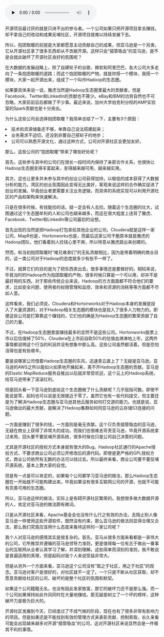 <audio id="audio" title="085 | 大公司的大数据战略得失：抱团取暖难敌插管吸血者" controls="" preload="none"><source id="mp3" src="https://static001.geekbang.org/resource/audio/71/6d/71c898e2b92bae926948520121d15c6d.mp3"></audio>

开源项目最讨厌的就是只进不出的参与者。一个公司如果只把开源项目拿去赚钱，却不拿自己的改动和成果反哺社区，开源项目就难以持续发展下去。

所以，抱团取暖的前提是大家都愿意主动贡献自己的成果，但亚马逊是一个另类，它从开源社区拿了很多东西却从不贡献开源。这样只会“插管吸血”的亚马逊，是不是会就此破坏了开源社区良好的氛围呢？

在大数据的发展战略上，除了自建轮子的谷歌、微软和阿里巴巴，各大公司大多走向了一条抱团取暖的道路；而这个抱团取暖的产物，就是你搭一个模块、我搭一个模块，大家一起开源出来，组成了一个叫作Hadoop的生态圈。

如果要具体来说一说，雅虎当然是Hadoop生态圈里最大的贡献者，但是Facebook、Twitter和LinkedIn的贡献也不算少。eBay和IBM的功劳自然也不可忽略，大家前前后后都做了不少事。最近来说，加州大学伯克利分校的AMP实验室的Spark贡献也是十分突出。

为什么这些公司会选择抱团取暖？我简单总结了一下，主要有3个原因：

<li>
技术和资源储备还不够，单靠自己没法搭建起来；
</li>
<li>
业务需求不迫切，还没到非要自己搭轮子的地步；
</li>
<li>
公司可以熟悉开源文化，通过这种方式，公司对开源社区会更加友好。
</li>

那么，这些公司的“抱团取暖”带来了哪些好处呢？

首先，这些参与其中的公司们在很长一段时间内保持了亲密合作关系，也很快让Hadoop生态圈变得丰富起来，变得越来越可用，越来越实用。

其次，这也让更多并未参与其中的创业公司获得加持，以极低的成本获得了大数据分析的能力。湾区的创业氛围因此变得无比美好，客观来说这样的合作确实促进了创业的发展。毕竟创业者更需要关注业务逻辑，而具体的系统实现可以利用开源社区的产品和架构来快速解决。

只是在很多时候，有钱能捡的话，就一定会有人去捡。随着这个生态圈的壮大，试图通过这个生态圈牟利的人和公司也越来越多，而这在很大程度上违背了雅虎、Facebook、Twitter和LinkedIn等公司最初的设想。

首先出现的当然是把Hadoop打包卖给其他企业的公司。Cloudera就是这样一家公司，MapR也是，Hortonworks也是，而最后这家公司干脆原本就是雅虎的Hadoop团队，他们看着别人捡钱心里不爽，所以特意从雅虎跳出来创建的。

然而，和当初抱团取暖时“难兄难弟们”的无私贡献相比，因为是带着明确的商业目的，这一类公司对于Hadoop的态度就多少有些不一样了。

不过，就算它们的目的是为了把东西卖出去，很多事情还是要做好的。相较来说，毕竟当时的Hadoop作为抱团取暖的产物，很多时候只算是一个可以用，却并不是最好用的东西。对于那些传统企业来说，Hadoop的方方面面都不符合他们的要求，比如安全问题、使用者的权限管理和监控、效率和资源的消耗等等方面都不尽如人意。

这样看来，我们必须说，Cloudera和Hortonworks对于Hadoop本身的发展是投入了大量资源的，对于Hadoop相关生态圈的模块也是投入了很多人力物力的。即便这些公司是打算靠这个赚钱的，它们也的确是为Hadoop生态圈的繁荣贡献了自己的力量。

不过，在Hadoop生态圈里面赚钱最多的显然不是这些公司。Hortonworks股票上市以后估值掉了50%，Cloudera在上市前自砍50%的估值血淋淋地上市，这两件事情都说明这个行当的利润并没有想象中那么高。这些公司虽然都活着，但是恐怕活得也是有些艰辛。

要是说哪家公司借着Hadoop生态圈的东风，迅速青云直上了？无疑是亚马逊。亚马逊的AWS之所以能如火如荼地开展起来，离不开Hadoop生态圈的贡献。亚马逊的Elastic MapReduce服务自推出以后就非常受欢迎，这个云上的Hadoop系统，给亚马逊带来了滚滚红利。

但是回头看一下亚马逊到底给这个生态圈做了什么贡献呢？几乎屈指可数。即使不能说是零，起码也可以说是无限接近于零了。虽然它也有一些代码提交，但主要还是为了解决Hadoop生态圈与亚马逊其他云服务如何打交道的能力。也就是说，亚马逊做出的最大贡献，是解决了Hadoop集群如何同亚马逊的云存储S3连接的问题。

一方面是赚到了很多的钱，一方面则是毫无贡献。这个只负责插管吸血的亚马逊，无疑在商业上获得了非常大的成功。而我们也很难去苛责亚马逊，毕竟开源系统拿过来用，回头要不要反哺开源系统，很多时候也只是公司自己决策的问题。

尤其是开源社区的授权方式本身就有很大的Bug。Hadoop社区通行的Apache授权方式，不要求商业公司必须公开修改后的源代码。即使是更严格的GPL授权方式，商业公司依然有无数的办法可以绕过去。所以最终来看，商业公司要不要反哺开源系统，基本上靠大家的自觉。

但是有一点是可以肯定的，如果每个公司都学习亚马逊的做法，那么Hadoop生态圈在一开始就不可能构建出来。毕竟如果没有很多互联网公司的开源，也就不可能有完善可用的生态圈。

所以，亚马逊这样的做法，实际上是有碍开源社区繁荣的。我想很多做大数据开源的人，肯定对亚马逊的做法颇有微词。

只是从开源社区来看，Apache基金会也没有什么行之有效的办法，去阻止别人像亚马逊一样使用这些开源软件，既然没有约束，那么亚马逊的做法则显得合理又合法，那么我们究竟应该用什么态度来看待这样的一家公司呢？

我个人对亚马逊的感情其实是很复杂的。首先，亚马从很多方面来看都是一家伟大的公司，它所推崇并遵循的亚马逊领导力准则，更是值得每一位有志于做出一番事业的互联网从业者认真学习了解，并深刻理解。这些简单而深刻的准则，我不敢说是普遍适用的真理，但是起码对我个人来说受益非常大。

但是从另外一个方面来看，亚马逊这个公司没有“取之于社区，用之于社区”的观念。亚马逊对客户是很好的，对社区就不一定了。一个只是不断从社区获取，却不愿意贡献给社区的公司，破坏的是整个社区的氛围和默契。

如果这个公司籍籍无名，也没有因此发家致富，那它的破坏力还不是那么强。而一个公司如果保持如此作风同时在大量地赚钱，那无疑是树立了一个坏的榜样，这种破坏力是极为巨大的。

开源社区发展到今天，已经度过了不成气候的阶段，现在也有了很多非常有影响力的项目。但是如果还是不能找到有效的管理方式来表彰贡献、控制索取，长久来看可能会出现越来越多对开源“插管吸血”的公司，这对开源社区来说显然会是一件极其不利的事情。


